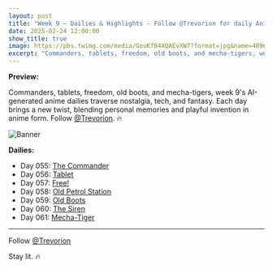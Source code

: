 ```yaml
---
layout: post
title: "Week 9 – Dailies & Highlights - Follow @Trevorion for daily Anime & AI adventures!"
date: 2025-02-24 12:00:00
show_title: true
image: https://pbs.twimg.com/media/GouKfB4XQAEvXW7?format=jpg&name=4096x4096
excerpt: "Commanders, tablets, freedom, old boots, and mecha-tigers, week 9's AI-generated anime dailies traverse nostalgia, tech, and fantasy. Each day brings a new twist, blending personal memories and playful invention in anime form."
---
```

  
**Preview:**  
  
Commanders, tablets, freedom, old boots, and mecha-tigers, week 9's AI-generated anime dailies traverse nostalgia, tech, and fantasy. Each day brings a new twist, blending personal memories and playful invention in anime form. Follow [@Trevorion](https://x.com/Trevorion). 🔥
  
![Banner](https://pbs.twimg.com/media/GouKfB4XQAEvXW7?format=jpg&name=4096x4096)
  
**Dailies:**
- Day 055: [The Commander](https://x.com/Trevorion/status/1893857634731598103)
- Day 056: [Tablet](https://x.com/Trevorion/status/1894365600916369601)
- Day 057: [Free!](https://x.com/Trevorion/status/1894613181869244891)
- Day 058: [Old Petrol Station](https://x.com/Trevorion/status/1895144998833938699)
- Day 059: [Old Boots](https://x.com/Trevorion/status/1895515412328300999)
- Day 060: [The Siren](https://x.com/Trevorion/status/1895748587163971651)
- Day 061: [Mecha-Tiger](https://x.com/Trevorion/status/1896186455506227394)

---
Follow [@Trevorion](https://x.com/Trevorion)

Stay lit. 🔥
